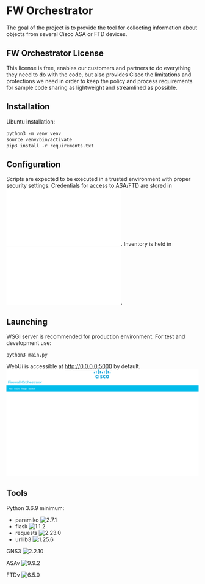 # FW Orchestrator

The goal of the project is to provide the tool for collecting information about objects from several Cisco ASA or FTD devices.

## FW Orchestrator License

This license is free, enables our customers and partners to do everything they need to do with the code, but also provides Cisco the limitations and protections we need in order to keep the policy and process requirements for sample code sharing as lightweight and streamlined as possible.

## Installation

Ubuntu installation:

```shell
python3 -m venv venv
source venv/bin/activate
pip3 install -r requirements.txt
```

## Configuration

Scripts are expected to be executed in a trusted environment with proper security settings. Credentials for access to ASA/FTD are stored in ![config.py](engine/config.py). Inventory is held in ![hosts.py](hosts.py).

## Launching

WSGI server is recommended for production environment. For test and development use:
```shell
python3 main.py
```
WebUi is accessible at http://0.0.0.0:5000 by default.
![WebUI screenshot](img/webui.png)

## Tools
Python 3.6.9 minimum:
* paramiko ![2.7.1](http://www.paramiko.org)  
* flask ![1.1.2](https://pypi.org/project/Flask/)
* requests ![2.23.0](https://requests.readthedocs.io/en/master/)
* urllib3 ![1.25.6](https://urllib3.readthedocs.io/en/latest/)

GNS3 ![2.2.10](https://www.gns3.com/)

ASAv ![9.9.2](https://software.cisco.com/)

FTDv ![6.5.0](https://software.cisco.com/)
